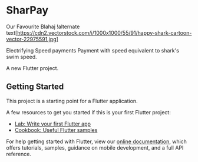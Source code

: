 # SharPay
Our Favourite Blahaj
!alternate text[https://cdn2.vectorstock.com/i/1000x1000/55/91/happy-shark-cartoon-vector-22975591.jpg]

Electrifying Speed payments
Payment with speed equivalent to shark's swim speed.

A new Flutter project.

## Getting Started

This project is a starting point for a Flutter application.

A few resources to get you started if this is your first Flutter project:

- [Lab: Write your first Flutter app](https://flutter.dev/docs/get-started/codelab)
- [Cookbook: Useful Flutter samples](https://flutter.dev/docs/cookbook)

For help getting started with Flutter, view our
[online documentation](https://flutter.dev/docs), which offers tutorials,
samples, guidance on mobile development, and a full API reference.
